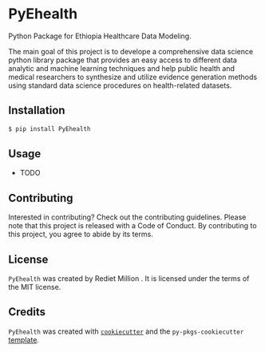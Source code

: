# PyEhealth

Python Package for Ethiopia Healthcare Data Modeling.

The main goal of this project is to develope  a comprehensive data science python library package that provides an  easy access to different data analytic and machine learning techniques and help public health and medical researchers to synthesize and utilize evidence generation methods using standard data science procedures on health-related datasets.

## Installation

```bash
$ pip install PyEhealth
```

## Usage

- TODO

## Contributing

Interested in contributing? Check out the contributing guidelines. Please note that this project is released with a Code of Conduct. By contributing to this project, you agree to abide by its terms.

## License

`PyEhealth` was created by Rediet Million . It is licensed under the terms of the MIT license.

## Credits

`PyEhealth` was created with [`cookiecutter`](https://cookiecutter.readthedocs.io/en/latest/) and the `py-pkgs-cookiecutter` [template](https://github.com/py-pkgs/py-pkgs-cookiecutter).
